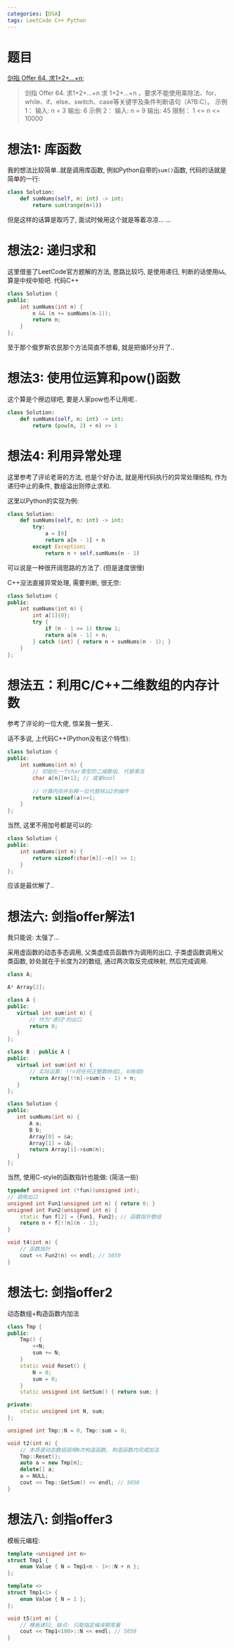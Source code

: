 ```yaml
---
categories: [DSA]
tags: LeetCode C++ Python
---
```


# 题目

 [剑指 Offer 64. 求1+2+…+n](https://leetcode.cn/problems/qiu-12n-lcof/);

> 剑指 Offer 64. 求1+2+…+n
> 求 1+2+...+n ，要求不能使用乘除法、for、while、if、else、switch、case等关键字及条件判断语句（A?B:C）。
> 示例 1：
> 输入: n = 3
> 输出: 6
> 示例 2：
> 输入: n = 9
> 输出: 45
> 限制：
> 1 <= n <= 10000

# 想法1: 库函数

我的想法比较简单..就是调用库函数, 例如Python自带的`sum()`函数, 代码的话就是简单的一行:
```python
class Solution:
    def sumNums(self, n: int) -> int:
        return sum(range(n+1))
```

但是这样的话算是取巧了, 面试时候用这个就是等着凉凉... ...

# 想法2: 递归求和

这里借鉴了LeetCode官方题解的方法, 思路比较巧, 是使用递归, 判断的话使用`&&`, 算是中规中矩吧. 代码C++

```cpp
class Solution {
public:
    int sumNums(int n) {
        n && (n += sumNums(n-1));
        return n;
    }
};
```

至于那个俄罗斯农民那个方法简直不想看, 就是把循环分开了..

# 想法3: 使用位运算和pow()函数
这个算是个擦边球吧, 要是人家pow也不让用呢..

```python
class Solution:
    def sumNums(self, n: int) -> int:
        return (pow(n, 2) + n) >> 1
```

# 想法4: 利用异常处理
这里参考了评论老哥的方法, 也是个好办法, 就是用代码执行的异常处理结构, 作为递归中止的条件, 数组溢出则停止求和. 

这里以Python的实现为例:

```python
class Solution:
    def sumNums(self, n: int) -> int:
        try:
            a = [0]
            return a[n - 1] + n
        except Exception:
            return n + self.sumNums(n - 1)
```

可以说是一种很开阔思路的方法了. (但是速度很慢)

C++没法直接异常处理, 需要判断, 很无奈:

```cpp
class Solution {
public:
    int sumNums(int n) {
        int a[1]{0};
        try {
            if (n - 1 >= 1) throw 1;
            return a[n - 1] + n;
        } catch (int) { return n + sumNums(n - 1); }
    }
};
```



# 想法五：利用C/C++二维数组的内存计数

参考了评论的一位大佬, 惊呆我一整天..

话不多说, 上代码C++(Python没有这个特性):

```cpp
class Solution {
public:
    int sumNums(int n) {
    	// 初始化一个char类型的二维数组, 代替乘法
        char a[n][n+1]; // 或者bool
        
        // 计算内存并右移一位代替除以2的操作
        return sizeof(a)>>1;
    }
};
```

当然, 这里不用加号都是可以的:

```cpp
class Solution {
public:
    int sumNums(int n) {
        return sizeof(char[n][-~n]) >> 1;
    }
};
```

应该是最优解了..

# 想法六: 剑指offer解法1

我只能说: 太强了...

采用虚函数的动态多态调用, 父类虚成员函数作为调用的出口, 子类虚函数调用父类函数, 妙处就在于长度为2的数组, 通过两次取反完成映射, 然后完成调用. 

```cpp
class A;

A* Array[2];

class A {
public:
   virtual int sum(int n) {
       // 作为"递归"的出口
       return 0;
   }
};

class B : public A {
public:
   virtual int sum(int n) {
       // 实际运算: !!n将任何正整数映成1, 0映成0
       return Array[!!n]->sum(n - 1) + n;
   }
};

class Solution {
public:
   int sumNums(int n) {
       A a;
       B b;
       Array[0] = &a;
       Array[1] = &b;
       return Array[1]->sum(n);
   }
};
```

当然, 使用C-style的函数指针也能做: (简洁一些)

```cpp
typedef unsigned int (*fun)(unsigned int);
// 调用出口
unsigned int Fun1(unsigned int n) { return 0; }
unsigned int Fun2(unsigned int n) {
    static fun f[2] = {Fun1, Fun2}; // 函数指针数组
    return n + f[!!n](n - 1);
}

void t4(int n) {
    // 函数指针
    cout << Fun2(n) << endl; // 5050
}
```



# 想法七: 剑指offer2

动态数组+构造函数内加法

```cpp
class Tmp {
public:
    Tmp() {
        ++N;
        sum += N;
    }
    static void Reset() {
        N = 0;
        sum = 0;
    }
    static unsigned int GetSum() { return sum; }

private:
    static unsigned int N, sum;
};

unsigned int Tmp::N = 0, Tmp::sum = 0;

void t2(int n) {
    // 本质是动态数组调用N次构造函数, 构造函数内完成加法
    Tmp::Reset();
    auto a = new Tmp[n];
    delete[] a;
    a = NULL;
    cout << Tmp::GetSum() << endl; // 5050
}
```



# 想法八: 剑指offer3

模板元编程: 

```cpp
template <unsigned int n>
struct Tmp1 {
    enum Value { N = Tmp1<n - 1>::N + n };
};

template <>
struct Tmp1<1> {
    enum Value { N = 1 };
};

void t5(int n) {
    // 模板递归, 缺点: 只能指定编译期常量
    cout << Tmp1<100>::N << endl; // 5050
}
```

